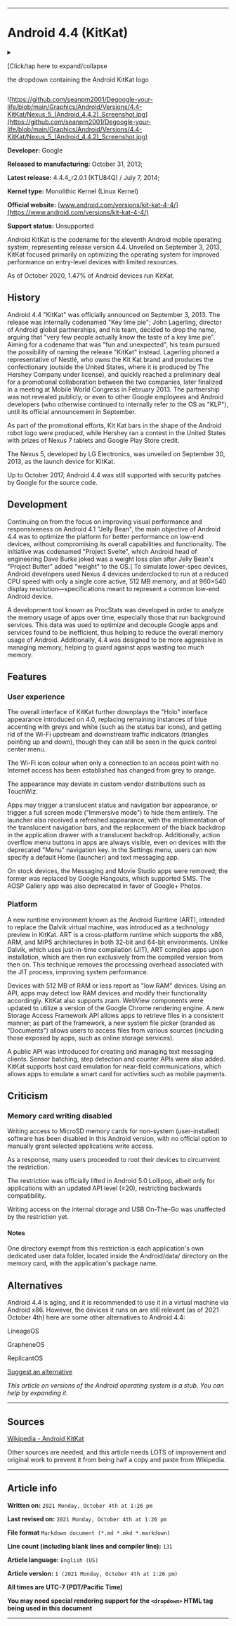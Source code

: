 
***

# Android 4.4 (KitKat)

<details>
<summary><p>[Click/tap here to expand/collapse</p>
<p>the dropdown containing the Android KitKat logo</p></summary>

![https://github.com/seanpm2001/Degoogle-your-life/blob/main/Graphics/Android/Versions/4.4-KitKat/Android_KitKat_logo.svg](https://github.com/seanpm2001/Degoogle-your-life/blob/main/Graphics/Android/Versions/4.4-KitKat/Android_KitKat_logo.svg)

</details>

![https://github.com/seanpm2001/Degoogle-your-life/blob/main/Graphics/Android/Versions/4.4-KitKat/Nexus_5_(Android_4.4.2)_Screenshot.jpg](https://github.com/seanpm2001/Degoogle-your-life/blob/main/Graphics/Android/Versions/4.4-KitKat/Nexus_5_(Android_4.4.2)_Screenshot.jpg)

**Developer:**	Google

**Released to manufacturing:**	October 31, 2013;

**Latest release:**	4.4.4_r2.0.1 (KTU84Q) / July 7, 2014;

**Kernel type:**	Monolithic Kernel (Linux Kernel)

**Official website:**	[www.android.com/versions/kit-kat-4-4/](https://www.android.com/versions/kit-kat-4-4/)

**Support status:** Unsupported

Android KitKat is the codename for the eleventh Android mobile operating system, representing release version 4.4. Unveiled on September 3, 2013, KitKat focused primarily on optimizing the operating system for improved performance on entry-level devices with limited resources.

As of October 2020, 1.47% of Android devices run KitKat.

## History

Android 4.4 "KitKat" was officially announced on September 3, 2013. The release was internally codenamed "Key lime pie"; John Lagerling, director of Android global partnerships, and his team, decided to drop the name, arguing that "very few people actually know the taste of a key lime pie". Aiming for a codename that was "fun and unexpected", his team pursued the possibility of naming the release "KitKat" instead. Lagerling phoned a representative of Nestlé, who owns the Kit Kat brand and produces the confectionary (outside the United States, where it is produced by The Hershey Company under license), and quickly reached a preliminary deal for a promotional collaboration between the two companies, later finalized in a meeting at Mobile World Congress in February 2013. The partnership was not revealed publicly, or even to other Google employees and Android developers (who otherwise continued to internally refer to the OS as "KLP"), until its official announcement in September.

As part of the promotional efforts, Kit Kat bars in the shape of the Android robot logo were produced, while Hershey ran a contest in the United States with prizes of Nexus 7 tablets and Google Play Store credit.

The Nexus 5, developed by LG Electronics, was unveiled on September 30, 2013, as the launch device for KitKat.

Up to October 2017, Android 4.4 was still supported with security patches by Google for the source code.

## Development

Continuing on from the focus on improving visual performance and responsiveness on Android 4.1 "Jelly Bean", the main objective of Android 4.4 was to optimize the platform for better performance on low-end devices, without compromising its overall capabilities and functionality. The initiative was codenamed "Project Svelte", which Android head of engineering Dave Burke joked was a weight loss plan after Jelly Bean's "Project Butter" added "weight" to the OS.[ To simulate lower-spec devices, Android developers used Nexus 4 devices underclocked to run at a reduced CPU speed with only a single core active, 512 MB memory, and at 960×540 display resolution—specifications meant to represent a common low-end Android device.

A development tool known as ProcStats was developed in order to analyze the memory usage of apps over time, especially those that run background services. This data was used to optimize and decouple Google apps and services found to be inefficient, thus helping to reduce the overall memory usage of Android. Additionally, 4.4 was designed to be more aggressive in managing memory, helping to guard against apps wasting too much memory.

## Features

### User experience

The overall interface of KitKat further downplays the "Holo" interface appearance introduced on 4.0, replacing remaining instances of blue accenting with greys and white (such as the status bar icons), and getting rid of the Wi-Fi upstream and downstream traffic indicators (triangles pointing up and down), though they can still be seen in the quick control center menu.

The Wi-Fi icon colour when only a connection to an access point with no Internet access has been established has changed from grey to orange.

The appearance may deviate in custom vendor distributions such as TouchWiz.

Apps may trigger a translucent status and navigation bar appearance, or trigger a full screen mode ("Immersive mode") to hide them entirely. The launcher also received a refreshed appearance, with the implementation of the translucent navigation bars, and the replacement of the black backdrop in the application drawer with a translucent backdrop. Additionally, action overflow menu buttons in apps are always visible, even on devices with the deprecated "Menu" navigation key. In the Settings menu, users can now specify a default Home (launcher) and text messaging app.

On stock devices, the Messaging and Movie Studio apps were removed; the former was replaced by Google Hangouts, which supported SMS. The AOSP Gallery app was also deprecated in favor of Google+ Photos.

### Platform

A new runtime environment known as the Android Runtime (ART), intended to replace the Dalvik virtual machine, was introduced as a technology preview in KitKat. ART is a cross-platform runtime which supports the x86, ARM, and MIPS architectures in both 32-bit and 64-bit environments. Unlike Dalvik, which uses just-in-time compilation (JIT), ART compiles apps upon installation, which are then run exclusively from the compiled version from then on. This technique removes the processing overhead associated with the JIT process, improving system performance.

Devices with 512 MB of RAM or less report as "low RAM" devices. Using an API, apps may detect low RAM devices and modify their functionality accordingly. KitKat also supports zram. WebView components were updated to utilize a version of the Google Chrome rendering engine. A new Storage Access Framework API allows apps to retrieve files in a consistent manner; as part of the framework, a new system file picker (branded as "Documents") allows users to access files from various sources (including those exposed by apps, such as online storage services).

A public API was introduced for creating and managing text messaging clients. Sensor batching, step detection and counter APIs were also added. KitKat supports host card emulation for near-field communications, which allows apps to emulate a smart card for activities such as mobile payments.

## Criticism

### Memory card writing disabled

Writing access to MicroSD memory cards for non-system (user-installed) software has been disabled in this Android version, with no official option to manually grant selected applications write access.

As a response, many users proceeded to root their devices to circumvent the restriction.

The restriction was officially lifted in Android 5.0 Lollipop, albeit only for applications with an updated API level (≥20), restricting backwards compatibility.

Writing access on the internal storage and USB On-The-Go was unaffected by the restriction yet.

#### Notes

One directory exempt from this restriction is each application's own dedicated user data folder, located inside the Android/data/ directory on the memory card, with the application's package name.

## Alternatives

Android 4.4 is aging, and it is recommended to use it in a virtual machine via Android x86. However, the devices it runs on are still relevant (as of 2021 October 4th) here are some other alternatives to Android 4.4:

LineageOS

GrapheneOS

ReplicantOS

[Suggest an alternative](https://github.com/seanpm2001/Degoogle-your-life/issues/)

<!-- RemixOS (Android 5.0 and higher) !-->

_This article on versions of the Android operating system is a stub. You can help by expanding it._

***

## Sources

[Wikipedia - Android KitKat](https://en.wikipedia.org/wiki/Android_KitKat)

Other sources are needed, and this article needs LOTS of improvement and original work to prevent it from being half a copy and paste from Wikipedia.

***

## Article info

**Written on:** `2021 Monday, October 4th at 1:26 pm`

**Last revised on:** `2021 Monday, October 4th at 1:26 pm`

**File format** `Markdown document (*.md *.mkd *.markdown)`

**Line count (including blank lines and compiler line):** `131`

**Article language:** `English (US)`

**Article version:** `1 (2021 Monday, October 4th at 1:26 pm)`

**All times are UTC-7 (PDT/Pacific Time)**

**You may need special rendering support for the `<dropdown>` HTML tag being used in this document**

***
